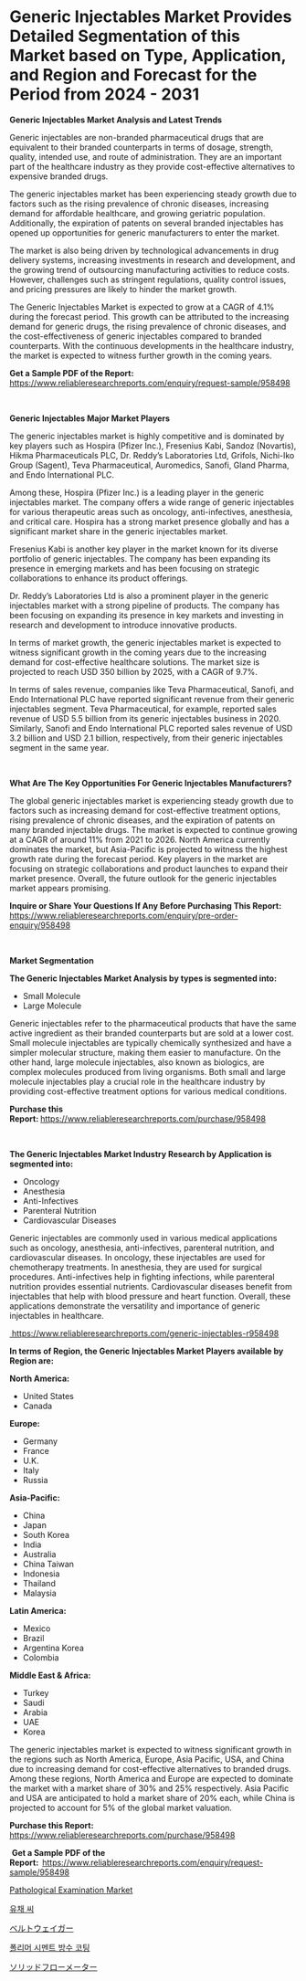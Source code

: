 <p><h1>Generic Injectables Market Provides Detailed Segmentation of this Market based on Type, Application, and Region and Forecast for the Period from 2024 - 2031</h1></p><p><strong>Generic Injectables Market Analysis and Latest Trends</strong></p>
<p><p>Generic injectables are non-branded pharmaceutical drugs that are equivalent to their branded counterparts in terms of dosage, strength, quality, intended use, and route of administration. They are an important part of the healthcare industry as they provide cost-effective alternatives to expensive branded drugs.</p><p>The generic injectables market has been experiencing steady growth due to factors such as the rising prevalence of chronic diseases, increasing demand for affordable healthcare, and growing geriatric population. Additionally, the expiration of patents on several branded injectables has opened up opportunities for generic manufacturers to enter the market.</p><p>The market is also being driven by technological advancements in drug delivery systems, increasing investments in research and development, and the growing trend of outsourcing manufacturing activities to reduce costs. However, challenges such as stringent regulations, quality control issues, and pricing pressures are likely to hinder the market growth.</p><p>The Generic Injectables Market is expected to grow at a CAGR of 4.1% during the forecast period. This growth can be attributed to the increasing demand for generic drugs, the rising prevalence of chronic diseases, and the cost-effectiveness of generic injectables compared to branded counterparts. With the continuous developments in the healthcare industry, the market is expected to witness further growth in the coming years.</p></p>
<p><strong>Get a Sample PDF of the Report:&nbsp;</strong> <a href="https://www.reliableresearchreports.com/enquiry/request-sample/958498">https://www.reliableresearchreports.com/enquiry/request-sample/958498</a></p>
<p>&nbsp;</p>
<p><strong>Generic Injectables Major Market Players</strong></p>
<p><p>The generic injectables market is highly competitive and is dominated by key players such as Hospira (Pfizer Inc.), Fresenius Kabi, Sandoz (Novartis), Hikma Pharmaceuticals PLC, Dr. Reddy’s Laboratories Ltd, Grifols, Nichi-Iko Group (Sagent), Teva Pharmaceutical, Auromedics, Sanofi, Gland Pharma, and Endo International PLC.</p><p>Among these, Hospira (Pfizer Inc.) is a leading player in the generic injectables market. The company offers a wide range of generic injectables for various therapeutic areas such as oncology, anti-infectives, anesthesia, and critical care. Hospira has a strong market presence globally and has a significant market share in the generic injectables market.</p><p>Fresenius Kabi is another key player in the market known for its diverse portfolio of generic injectables. The company has been expanding its presence in emerging markets and has been focusing on strategic collaborations to enhance its product offerings.</p><p>Dr. Reddy’s Laboratories Ltd is also a prominent player in the generic injectables market with a strong pipeline of products. The company has been focusing on expanding its presence in key markets and investing in research and development to introduce innovative products.</p><p>In terms of market growth, the generic injectables market is expected to witness significant growth in the coming years due to the increasing demand for cost-effective healthcare solutions. The market size is projected to reach USD 350 billion by 2025, with a CAGR of 9.7%.</p><p>In terms of sales revenue, companies like Teva Pharmaceutical, Sanofi, and Endo International PLC have reported significant revenue from their generic injectables segment. Teva Pharmaceutical, for example, reported sales revenue of USD 5.5 billion from its generic injectables business in 2020. Similarly, Sanofi and Endo International PLC reported sales revenue of USD 3.2 billion and USD 2.1 billion, respectively, from their generic injectables segment in the same year.</p></p>
<p>&nbsp;</p>
<p><strong>What Are The Key Opportunities For Generic Injectables Manufacturers?</strong></p>
<p><p>The global generic injectables market is experiencing steady growth due to factors such as increasing demand for cost-effective treatment options, rising prevalence of chronic diseases, and the expiration of patents on many branded injectable drugs. The market is expected to continue growing at a CAGR of around 11% from 2021 to 2026. North America currently dominates the market, but Asia-Pacific is projected to witness the highest growth rate during the forecast period. Key players in the market are focusing on strategic collaborations and product launches to expand their market presence. Overall, the future outlook for the generic injectables market appears promising.</p></p>
<p><strong>Inquire or Share Your Questions If Any Before Purchasing This Report:</strong> <a href="https://www.reliableresearchreports.com/enquiry/pre-order-enquiry/958498">https://www.reliableresearchreports.com/enquiry/pre-order-enquiry/958498</a></p>
<p>&nbsp;</p>
<p><strong>Market Segmentation</strong></p>
<p><strong>The Generic Injectables Market Analysis by types is segmented into:</strong></p>
<p><ul><li>Small Molecule</li><li>Large Molecule</li></ul></p>
<p><p>Generic injectables refer to the pharmaceutical products that have the same active ingredient as their branded counterparts but are sold at a lower cost. Small molecule injectables are typically chemically synthesized and have a simpler molecular structure, making them easier to manufacture. On the other hand, large molecule injectables, also known as biologics, are complex molecules produced from living organisms. Both small and large molecule injectables play a crucial role in the healthcare industry by providing cost-effective treatment options for various medical conditions.</p></p>
<p><strong>Purchase this Report:&nbsp;</strong><a href="https://www.reliableresearchreports.com/purchase/958498">https://www.reliableresearchreports.com/purchase/958498</a></p>
<p>&nbsp;</p>
<p><strong>The Generic Injectables Market Industry Research by Application is segmented into:</strong></p>
<p><ul><li>Oncology</li><li>Anesthesia</li><li>Anti-Infectives</li><li>Parenteral Nutrition</li><li>Cardiovascular Diseases</li></ul></p>
<p><p>Generic injectables are commonly used in various medical applications such as oncology, anesthesia, anti-infectives, parenteral nutrition, and cardiovascular diseases. In oncology, these injectables are used for chemotherapy treatments. In anesthesia, they are used for surgical procedures. Anti-infectives help in fighting infections, while parenteral nutrition provides essential nutrients. Cardiovascular diseases benefit from injectables that help with blood pressure and heart function. Overall, these applications demonstrate the versatility and importance of generic injectables in healthcare.</p></p>
<p><a href="https://www.reliableresearchreports.com/generic-injectables-r958498">&nbsp;https://www.reliableresearchreports.com/generic-injectables-r958498</a></p>
<p><strong>In terms of Region, the Generic Injectables Market Players available by Region are:</strong></p>
<p>
    <p> <strong> North America: </strong>
        <ul>
            <li>United States</li>
            <li>Canada</li>
        </ul>
        </p> 
    <p> <strong> Europe: </strong>
        <ul>
            <li>Germany</li>
            <li>France</li>
            <li>U.K.</li>
            <li>Italy</li>
            <li>Russia</li>
        </ul>
        </p> 
    <p> <strong> Asia-Pacific: </strong>
        <ul>
            <li>China</li>
            <li>Japan</li>
            <li>South Korea</li>
            <li>India</li>
            <li>Australia</li>
            <li>China Taiwan</li>
            <li>Indonesia</li>
            <li>Thailand</li>
            <li>Malaysia</li>
        </ul>
        </p> 
    <p> <strong> Latin America: </strong>
        <ul>
            <li>Mexico</li>
            <li>Brazil</li>
            <li>Argentina Korea</li>
            <li>Colombia</li>
        </ul>
        </p> 
    <p> <strong> Middle East & Africa: </strong>
        <ul>
            <li>Turkey</li>
            <li>Saudi</li>
            <li>Arabia</li>
            <li>UAE</li>
            <li>Korea</li>
        </ul>
    </p>
    </p>
<p><p>The generic injectables market is expected to witness significant growth in the regions such as North America, Europe, Asia Pacific, USA, and China due to increasing demand for cost-effective alternatives to branded drugs. Among these regions, North America and Europe are expected to dominate the market with a market share of 30% and 25% respectively. Asia Pacific and USA are anticipated to hold a market share of 20% each, while China is projected to account for 5% of the global market valuation.</p></p>
<p><strong>Purchase this Report: </strong><a href="https://www.reliableresearchreports.com/purchase/958498">https://www.reliableresearchreports.com/purchase/958498</a></p>
<p>&nbsp;<strong>Get a Sample PDF of the Report:&nbsp;&nbsp;</strong><a href="https://www.reliableresearchreports.com/enquiry/request-sample/958498">https://www.reliableresearchreports.com/enquiry/request-sample/958498</a></p>
<p><strong></strong></p>
<p><p><a href="https://github.com/Sherrillcrooksxa8i18ucf2m/Market-Research-Report-List-2/blob/main/pathological-examination-market.md">Pathological Examination Market</a></p><p><a href="https://medium.com/@louiealtenwerth/%EC%9C%A0%EC%B1%84%EC%94%A8-%EC%8B%9C%EC%9E%A5%EC%9D%80-%EC%8B%9C%EC%9E%A5-%EC%A0%90%EC%9C%A0%EC%9C%A8-%EC%8B%9C%EC%9E%A5-%EB%8F%99%ED%96%A5-%EB%B0%8F-%EC%8B%9C%EC%9E%A5-%EC%84%B1%EC%9E%A5%EC%97%90-%EB%8C%80%ED%95%9C-%EC%A0%95%EB%B3%B4%EB%A5%BC-%EC%A0%9C%EA%B3%B5%ED%95%A9%EB%8B%88%EB%8B%A4-9e1bda55522f">유채 씨</a></p><p><a href="https://github.com/hwbcz413288296/Market-Research-Report-List-2/blob/main/451813647076.md">ベルトウェイガー</a></p><p><a href="https://github.com/fredrickeglers/Market-Research-Report-List-2/blob/main/598588242920.md">폴리머 시멘트 방수 코팅</a></p><p><a href="https://github.com/JacksonWiza1924/Market-Research-Report-List-1/blob/main/306065947077.md">ソリッドフローメーター</a></p></p>